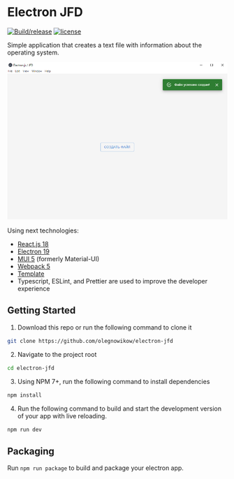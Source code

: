 # Electron JFD

[![Build/release](https://github.com/olegnowikow/electron-jfd/actions/workflows/build.yml/badge.svg)](https://github.com/olegnowikow/electron-jfd/actions/workflows/build.yml)
[![license](https://img.shields.io/badge/license-MIT-blue.svg)](https://github.com/olegnowikow/electron-jfd/blob/main/LICENSE.md)

Simple application that creates a text file with information about the operating system.

![Screenshot](/screenshot.png)

Using next technologies:
- [React.js 18](https://reactjs.org/)
- [Electron 19](https://www.electronjs.org/)
- [MUI 5](https://mui.com/) (formerly Material-UI)
- [Webpack 5](https://webpack.js.org/)
- [Template](https://github.com/hellosoftware-io/electron-typescript-react-mui)
- Typescript, ESLint, and Prettier are used to improve the developer experience

## Getting Started

1. Download this repo or run the following command to clone it

```sh
git clone https://github.com/olegnowikow/electron-jfd
```

2. Navigate to the project root

```sh
cd electron-jfd
```

3. Using NPM 7+, run the following command to install dependencies

```sh
npm install
```

4. Run the following command to build and start the development version of your app with live reloading.

```sh
npm run dev
```

## Packaging

Run `npm run package` to build and package your electron app.
